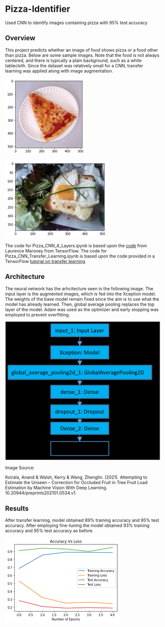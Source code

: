 # Pizza-Identifier
Used CNN to identify images containing pizza with 95% test accuracy

## Overview

This project predicts whether an image of food shows pizza or a food other than pizza. Below are some sample images. Note that the food is not always centered, and there is typically a plain background, such as a white tablecloth. Since the dataset was relatively small for a CNN, transfer learning was applied along with image augmentation.

![pizza](images/pizza_example.png)

![not_pizza](images/not_pizza_example.png)

The code for Pizza_CNN_4_Layers.ipynb is based upon the [code](https://colab.research.google.com/github/lmoroney/dlaicourse/blob/master/Course%202%20-%20Part%204%20-%20Lesson%202%20-%20Notebook%20(Cats%20v%20Dogs%20Augmentation).ipynb) from Laurence Maroney from TensorFlow. The code for Pizza_CNN_Transfer_Learning.ipynb is based upon the code provided in a TensorFlow [tutorial on transfer learning](https://colab.research.google.com/github/keras-team/keras-io/blob/master/guides/ipynb/transfer_learning.ipynb#scrollTo=oJBFccp1gBp4).

## Architecture

The neural network has the arhcitecture seen in the following image. The input layer is the augmented images, which is fed into the Xception model. The weights of the base model remain fixed since the aim is to use what the model has already learned. Then, global average pooling replaces the top layer of the model. Adam was used as the optimizer and early stopping was employed to prevent overfitting. 

![arch](images/model_arch.png)

Image Source:

Koirala, Anand & Walsh, Kerry & Wang, Zhenglin. (2021). Attempting to Estimate the Unseen – Correction for Occluded Fruit in Tree Fruit Load Estimation by Machine Vision With Deep Learning. 10.20944/preprints202101.0534.v1. 

## Results

After transfer learning, model obtained 89% training accuracy and 95% test accuracy. After employing fine-tuning the model obtained 93% training accuracy and 95% test accuracy as before. 

![results](images/performance_summary.png)
